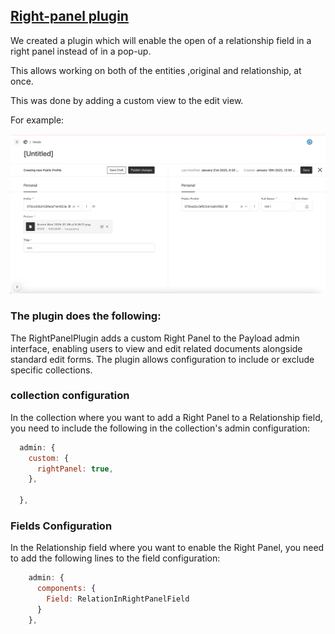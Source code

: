 ## [Right-panel plugin](./src/index.ts)

We created a plugin which will enable the open of a relationship field in a right panel instead of in a pop-up.

This allows working on both of the entities ,original and relationship, at once.

This was done by adding a custom view to the edit view.

For example:

![img1.png](./images/img1.png)

### The plugin does the following:

The RightPanelPlugin adds a custom Right Panel to the Payload admin interface, enabling users to view and edit related documents alongside standard edit forms. The plugin allows configuration to include or exclude specific collections.

### collection configuration

In the collection where you want to add a Right Panel to a Relationship field, you need to include the following in the collection's admin configuration:

```javascript
  admin: {
    custom: {
      rightPanel: true,
    },

  },
```

### Fields Configuration

In the Relationship field where you want to enable the Right Panel, you need to add the following lines to the field configuration:

```javascript
    admin: {
      components: {
        Field: RelationInRightPanelField
      }
    },
```
